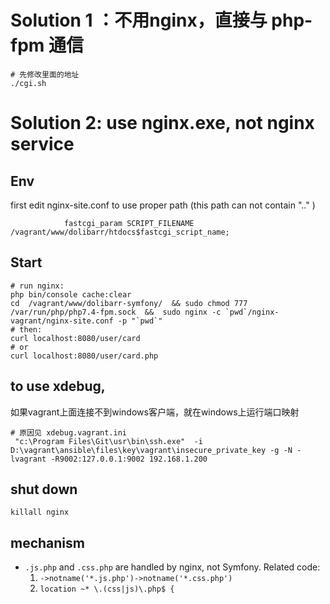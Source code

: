 
# Solution 1 ：不用nginx，直接与 php-fpm 通信
```
# 先修改里面的地址
./cgi.sh
```

# Solution 2: use nginx.exe, not nginx service

## Env
first edit nginx-site.conf to use proper path (this path can not contain ".." )
```
    		fastcgi_param SCRIPT_FILENAME /vagrant/www/dolibarr/htdocs$fastcgi_script_name;
```

## Start

```
# run nginx:
php bin/console cache:clear 
cd  /vagrant/www/dolibarr-symfony/  && sudo chmod 777 /var/run/php/php7.4-fpm.sock  &&  sudo nginx -c `pwd`/nginx-vagrant/nginx-site.conf -p "`pwd`"
# then:
curl localhost:8080/user/card
# or
curl localhost:8080/user/card.php

```

## to use xdebug,  
如果vagrant上面连接不到windows客户端，就在windows上运行端口映射
```
# 原因见 xdebug.vagrant.ini
 "c:\Program Files\Git\usr\bin\ssh.exe"  -i D:\vagrant\ansible\files\key\vagrant\insecure_private_key -g -N -lvagrant -R9002:127.0.0.1:9002 192.168.1.200
```

## shut down
```
killall nginx
```


## mechanism

- `.js.php` and `.css.php` are handled by nginx, not Symfony. Related code: 
    1. `->notname('*.js.php')->notname('*.css.php')`
    2. `location ~* \.(css|js)\.php$ {`
